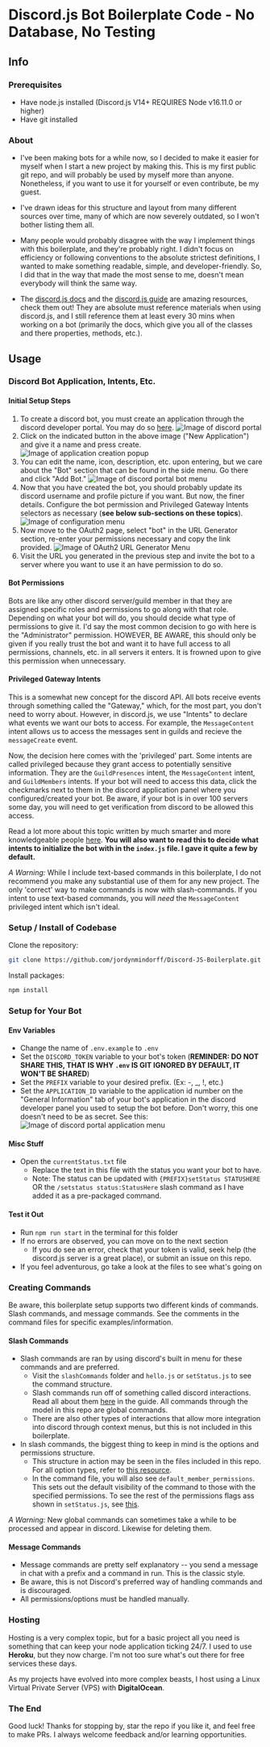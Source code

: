 # Discord.js Bot Boilerplate Code - No Database, No Testing

## Info

### Prerequisites

-   Have node.js installed (Discord.js V14+ REQUIRES Node v16.11.0 or higher)
-   Have git installed

### About

-   I've been making bots for a while now, so I decided to make it easier for myself when I start a new project by making this. This is my first public git repo, and will probably be used by myself more than anyone. Nonetheless, if you want to use it for yourself or even contribute, be my guest.

-   I've drawn ideas for this structure and layout from many different sources over time, many of which are now severely outdated, so I won't bother listing them all.

-   Many people would probably disagree with the way I implement things with this boilerplate, and they're probably right. I didn't focus on efficiency or following conventions to the absolute strictest definitions, I wanted to make something readable, simple, and developer-friendly. So, I did that in the way that made the most sense to me, doesn't mean everybody will think the same way.

-   The [discord.js docs](https://discord.js.org/#/docs/main/stable/general/welcome) and the [discord.js guide](https://discordjs.guide/) are amazing resources, check them out! They are absolute must reference materials when using discord.js, and I still reference them at least every 30 mins when working on a bot (primarily the docs, which give you all of the classes and there properties, methods, etc.).

## Usage

### Discord Bot Application, Intents, Etc.

#### Initial Setup Steps

1. To create a discord bot, you must create an application through the discord developer portal. You may do so [here](https://discord.com/developers/applications). ![Image of discord portal](/images/discordSetup1.png "This is what you'll see upon visiting that link and signing in and where you'll access all discord applications.")
2. Click on the indicated button in the above image ("New Application") and give it a name and press create. ![Image of application creation popup](/images/discordSetup2.png 'Enter a name and click create, this initializes your application.')
3. You can edit the name, icon, description, etc. upon entering, but we care about the "Bot" section that can be found in the side menu. Go there and click "Add Bot." ![Image of discord portal bot menu](/images/discordSetup3.png 'Click the button, create the bot!')
4. Now that you have created the bot, you should probably update its discord username and profile picture if you want. But now, the finer details. Configure the bot permission and Privileged Gateway Intents selectors as necessary (**see below sub-sections on these topics**). ![Image of configuration menu](/images/discordSetup4.png 'Decide what permissions and intents you need.')
5. Now move to the OAuth2 page, select "bot" in the URL Generator section, re-enter your permissions necessary and copy the link provided. ![Image of OAuth2 URL Generator Menu](/images/discordSetup5.png 'Generate your invite URL.')
6. Visit the URL you generated in the previous step and invite the bot to a server where you want to use it an have permission to do so.

#### Bot Permissions

Bots are like any other discord server/guild member in that they are assigned specific roles and permissions to go along with that role. Depending on what your bot will do, you should decide what type of permissions to give it. I'd say the most common decision to go with here is the "Administrator" permission. HOWEVER, BE AWARE, this should only be given if you really trust the bot and want it to have full access to all permissions, channels, etc. in all servers it enters. It is frowned upon to give this permission when unnecessary.

#### Privileged Gateway Intents

This is a somewhat new concept for the discord API. All bots receive events through something called the "Gateway," which, for the most part, you don't need to worry about. However, in discord.js, we use "Intents" to declare what events we want our bots to access. For example, the `MessageContent` intent allows us to access the messages sent in guilds and recieve the `messageCreate` event.

Now, the decision here comes with the 'privileged' part. Some intents are called privileged because they grant access to potentially sensitive information. They are the `GuildPresences` intent, the `MessageContent` intent, and `GuildMembers` intents. If your bot will need to access this data, click the checkmarks next to them in the discord application panel where you configured/created your bot. Be aware, if your bot is in over 100 servers some day, you will need to get verification from discord to be allowed this access.

Read a lot more about this topic written by much smarter and more knowledgeable people [here](https://discordjs.guide/popular-topics/intents.html#privileged-intents). **You will also want to read this to decide what intents to initialize the bot with in the `index.js` file. I gave it quite a few by default.**

_A Warning:_ While I include text-based commands in this boilerplate, I do not recommend you make any substantial use of them for any new project. The only 'correct' way to make commands is now with slash-commands. If you intent to use text-based commands, you will _need_ the `MessageContent` privileged intent which isn't ideal.

### Setup / Install of Codebase

Clone the repository:

```bash
git clone https://github.com/jordynmindorff/Discord-JS-Boilerplate.git
```

Install packages:

```bash
npm install
```

### Setup for Your Bot

#### Env Variables

-   Change the name of `.env.example` to `.env`
-   Set the `DISCORD_TOKEN` variable to your bot's token (**REMINDER: DO NOT SHARE THIS, THAT IS WHY `.env` IS GIT IGNORED BY DEFAULT, IT WON'T BE SHARED**)
-   Set the `PREFIX` variable to your desired prefix. (Ex: -, \_, !, etc.)
-   Set the `APPLICATION_ID` variable to the application id number on the "General Information" tab of your bot's application in the discord developer panel you used to setup the bot before. Don't worry, this one doesn't need to be as secret. See this: ![Image of discord portal application menu](/images/discordSetup6.png 'Copy the application id!')

#### Misc Stuff

-   Open the `currentStatus.txt` file
    -   Replace the text in this file with the status you want your bot to have.
    -   Note: The status can be updated with `{PREFIX}setStatus STATUSHERE` OR the `/setstatus status:StatusHere` slash command as I have added it as a pre-packaged command.

#### Test it Out

-   Run `npm run start` in the terminal for this folder
-   If no errors are observed, you can move on to the next section
    -   If you do see an error, check that your token is valid, seek help (the discord.js server is a great place), or submit an issue on this repo.
-   If you feel adventurous, go take a look at the files to see what's going on

### Creating Commands

Be aware, this boilerplate setup supports two different kinds of commands. Slash commands, and message commands. See the comments in the command files for specific examples/information.

#### Slash Commands

-   Slash commands are ran by using discord's built in menu for these commands and are preferred.
    -   Visit the `slashCommands` folder and `hello.js` or `setStatus.js` to see the command structure.
    -   Slash commands run off of something called discord interactions. Read all about them [here](https://discordjs.guide/interactions/slash-commands.html#registering-slash-commands) in the guide. All commands through the model in this repo are global commands.
    -   There are also other types of interactions that allow more integration into discord through context menus, but this is not included in this boilerplate.
-   In slash commands, the biggest thing to keep in mind is the options and permissions structure.
    -   This structure in action may be seen in the files included in this repo. For all option types, refer to [this resource](https://discord-api-types.dev/api/discord-api-types-v10/enum/ApplicationCommandOptionType).
    -   In the command file, you will also see `default_member_permissions`. This sets out the default visibility of the command to those with the specified permissions. To see the rest of the permissions flags ass shown in `setStatus.js`, see [this](https://discord-api-types.dev/api/discord-api-types-payloads/common#PermissionFlagsBits).

_A Warning:_ New global commands can sometimes take a while to be processed and appear in discord. Likewise for deleting them.

#### Message Commands

-   Message commands are pretty self explanatory -- you send a message in chat with a prefix and a command in run. This is the classic style.
-   Be aware, this is not Discord's preferred way of handling commands and is discouraged.
-   All permissions/options must be handled manually.

### Hosting

Hosting is a very complex topic, but for a basic project all you need is something that can keep your node application ticking 24/7. I used to use **Heroku**, but they now charge. I'm not too sure what's out there for free services these days.

As my projects have evolved into more complex beasts, I host using a Linux Virtual Private Server (VPS) with **DigitalOcean**.

### The End

Good luck! Thanks for stopping by, star the repo if you like it, and feel free to make PRs. I always welcome feedback and/or learning opportunities.
